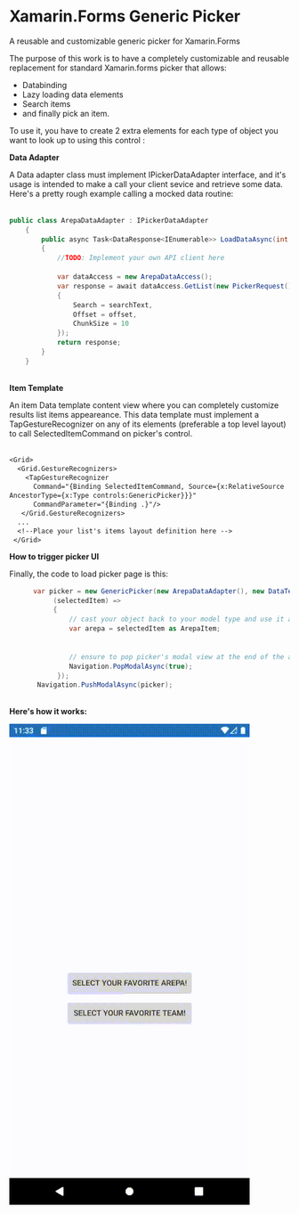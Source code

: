 # Xamarin.Forms Generic Picker
A reusable and customizable generic picker for Xamarin.Forms

The purpose of this work is to have a completely customizable and reusable replacement for standard Xamarin.forms picker that allows:

- Databinding
- Lazy loading data elements
- Search items 
- and finally pick an item.

To use it, you have to create 2 extra elements for each type of object you want to look up to using this control :

**Data Adapter**

A Data adapter class must implement IPickerDataAdapter interface, and it's usage is intended to make a call your client sevice and retrieve some data. Here's a pretty rough example calling a mocked data routine:

```c#

public class ArepaDataAdapter : IPickerDataAdapter
    {
        public async Task<DataResponse<IEnumerable>> LoadDataAsync(int offset, string searchText)
        {
            //TODO: Implement your own API client here

            var dataAccess = new ArepaDataAccess();
            var response = await dataAccess.GetList(new PickerRequest()
            {
                Search = searchText,
                Offset = offset,
                ChunkSize = 10
            });
            return response;
        }
    }
    
```

**Item Template**

An item Data template content view where you can completely customize results list items appeareance. This data template must implement a TapGestureRecognizer on any of its elements (preferable a top level layout) to call SelectedItemCommand on picker's control.

```xaml

<Grid>
  <Grid.GestureRecognizers>
    <TapGestureRecognizer 
      Command="{Binding SelectedItemCommand, Source={x:RelativeSource AncestorType={x:Type controls:GenericPicker}}}"
      CommandParameter="{Binding .}"/>
   </Grid.GestureRecognizers> 
  ...
  <!--Place your list's items layout definition here -->
 </Grid>

```


**How to trigger picker UI** 

Finally, the code to load picker page is this:

```c#
      var picker = new GenericPicker(new ArepaDataAdapter(), new DataTemplate( typeof(ArepaTemplateView)),
           (selectedItem) =>
           {
               // cast your object back to your model type and use it as you want
               var arepa = selectedItem as ArepaItem;
               
               
               // ensure to pop picker's modal view at the end of the action
               Navigation.PopModalAsync(true);
            });
       Navigation.PushModalAsync(picker);
       
```

**Here's how it works:**

![Picker's Preview](https://github.com/jpmirfcb/GenericPicker/raw/master/picker.gif)

